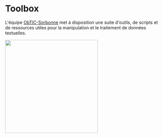 # Toolbox

L'équipe [ObTIC-Sorbonne](https://obtic.sorbonne-universite.fr/) met à disposition une suite d'outils, de scripts et de ressources utiles pour la manipulation et le traitement de données textuelles.

<img src="https://obtic.sorbonne-universite.fr/wp-content/uploads/2022/03/data.png" width="300" height="300">
